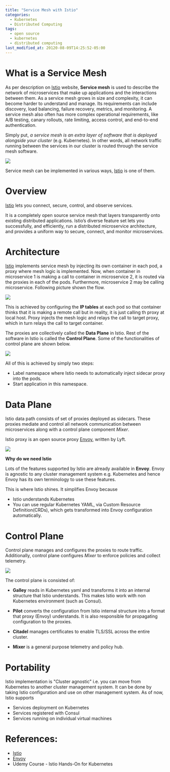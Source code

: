 ```yaml
---
title: "Service Mesh with Istio"
categories:
  - Kubernetes
  - Distributed Computing
tags:
  - open source
  - kubernetes
  - distributed computing
last_modified_at: 20120-08-09T14:25:52-05:00
---
```


# What is a Service Mesh

As per description on [Istio](https://istio.io/) website, **Service mesh** is used to describe the network of microservices that make up applications and the interactions between them. As a service mesh grows in size and complexity, it can become harder to understand and manage. Its requirements can include discovery, load balancing, failure recovery, metrics, and monitoring. A service mesh also often has more complex operational requirements, like A/B testing, canary rollouts, rate limiting, access control, and end-to-end authentication.

Simply put, *a service mesh is an extra layer of software that is deployed alongside your cluster* (e.g. Kubernetes). In other words, all network traffic running between the services in our cluster is routed through the service mesh software.

<img src="https://manoj-gupta.github.io/images/ServiceMeshOverview.png">

Service mesh can be implemented in various ways, [Istio](https://istio.io/) is one of them.

# Overview

[Istio](https://istio.io/) lets you connect, secure, control, and observe services. 

It is a completely open source service mesh that layers transparently onto existing distributed applications.  Istio’s diverse feature set lets you successfully, and efficiently, run a distributed microservice architecture, and provides a uniform way to secure, connect, and monitor microservices.

# Architecture

[Istio](https://istio.io/) implements service mesh by injecting its own container in each pod, a proxy where mesh logic is implemented. Now, when container in microservice 1 is making a call to container in microservice 2, it is routed via the proxies in each of the pods. Furthermore, microservice 2 may be calling microservice. Following picture shown the flow. 

<img src="https://manoj-gupta.github.io/images/ServiceMeshWithIstio.png">

This is achieved by configuring the **IP tables** at each pod so that container thinks that it is making a remote call but in reality, it is just calling th proxy at local host. Proxy injects the mesh logic and relays the call to target proxy, which in turn relays the call to target container.

The proxies are collectively called the **Data Plane** in Istio. Rest of the software in Istio is called the **Control Plane**. Some of the functionalities of control plane are shown below.

<img src="https://manoj-gupta.github.io/images/IstioControlDataPlane.png">

All of this is achieved by simply two steps:
* Label namespace where Istio needs to automatically inject sidecar proxy into the pods.
* Start application in this namespace.

# Data Plane

Istio data path consists of set of proxies deployed as sidecars. These proxies mediate and control all network communication between microservices along with a control plane component *Mixer*.

Istio proxy is an open source proxy [Envoy](https://www.envoyproxy.io), written by Lyft. 

<img src="https://manoj-gupta.github.io/images/IstioDataPlane.png">

__Why do we need Istio__

Lots of the features supported by Istio are already available in **Envoy**. Envoy is agnostic to any cluster management system e.g. Kubernetes and hence Envoy has its own terminology to use these features. 

This is where Istio shines. It simplifies Envoy because
* Istio understands Kubernetes
* You can use regular Kubernetes YAML, via Custom Resource Definition(CRDs), which gets transformed into Envoy configuration automatically.

# Control Plane

Control plane manages and configures the proxies to route traffic. Additionally, control plane configures *Mixer* to enforce policies and collect telemetry.

<img src="https://manoj-gupta.github.io/images/IstioControlDataPlane.png">

The control plane is consisted of:

* **Galley** reads in Kubernetes yaml and transforms it into an internal structure that Istio understands. This makes Istio work with non Kubernetes environment (such as Consul).

* **Pilot** converts the configuration from Istio internal structure into a format that proxy (Envoy) understands. It is also responsible for propagating configuration to the proxies.

* **Citadel** manages certificates to enable TLS/SSL across the entire cluster.

* **Mixer** is a general purpose telemetry and policy hub.

# Portability

Istio implementation is "Cluster agnostic" i.e. you can move from Kubernetes to another cluster management system. It can be done by taking Istio configuration and use on other management system. As of now, Istio supports

* Services deployment on Kubernetes
* Services registered with Consul
* Services running on individual virtual machines

# References:

* [Istio](https://istio.io/)
* [Envoy](https://www.envoyproxy.io)
* Udemy Course - Istio Hands-On for Kubernetes